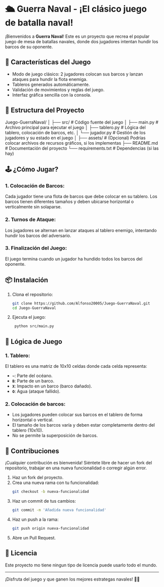 # 🛳️ Guerra Naval - ¡El clásico juego de batalla naval!

¡Bienvenidos a **Guerra Naval**! Este es un proyecto que recrea el popular juego de mesa de batallas navales, donde dos jugadores intentan hundir los barcos de su oponente.

## 🚀 Características del Juego

- Modo de juego clásico: 2 jugadores colocan sus barcos y lanzan ataques para hundir la flota enemiga.
- Tableros generados automáticamente.
- Validación de movimientos y reglas del juego.
- Interfaz gráfica sencilla con la consola.
  
## 📂 Estructura del Proyecto

Juego-GuerraNaval/ │ ├── src/ # Código fuente del juego │ ├── main.py # Archivo principal para ejecutar el juego │ ├── tablero.py # Lógica del tablero, colocación de barcos, etc. │ └── jugador.py # Gestión de los jugadores y su estado en el juego │ ├── assets/ # (Opcional) Podrías colocar archivos de recursos gráficos, si los implementas ├── README.md # Documentación del proyecto └── requirements.txt # Dependencias (si las hay)


## 🕹️ ¿Cómo Jugar?

### 1. Colocación de Barcos:
Cada jugador tiene una flota de barcos que debe colocar en su tablero. Los barcos tienen diferentes tamaños y deben ubicarse horizontal o verticalmente sin solaparse.

### 2. Turnos de Ataque:
Los jugadores se alternan en lanzar ataques al tablero enemigo, intentando hundir los barcos del adversario.

### 3. Finalización del Juego:
El juego termina cuando un jugador ha hundido todos los barcos del oponente.

## 📦 Instalación

1. Clona el repositorio:
   ```bash
   git clone https://github.com/Alfonso20005/Juego-GuerraNaval.git
   cd Juego-GuerraNaval

2. Ejecuta el juego:
   ```bash
    python src/main.py

## 🧠 Lógica de Juego

### 1. Tablero:
El tablero es una matriz de 10x10 celdas donde cada celda representa:

- **`~`**: Parte del océano.
- **`B`**: Parte de un barco.
- **`X`**: Impacto en un barco (barco dañado).
- **`O`**: Agua (ataque fallido).

### 2. Colocación de barcos:
- Los jugadores pueden colocar sus barcos en el tablero de forma horizontal o vertical.
- El tamaño de los barcos varía y deben estar completamente dentro del tablero (10x10).
- No se permite la superposición de barcos.

## 👥 Contribuciones

¡Cualquier contribución es bienvenida! Siéntete libre de hacer un fork del repositorio, trabajar en una nueva funcionalidad o corregir algún error.

1. Haz un fork del proyecto.
2. Crea una nueva rama con tu funcionalidad:
   ```bash
   git checkout -b nueva-funcionalidad
   ```
3. Haz un commit de tus cambios:
   ```bash
   git commit -m 'Añadida nueva funcionalidad'
   ```
4. Haz un push a la rama:
   ```bash
   git push origin nueva-funcionalidad
   ```
5. Abre un Pull Request.

## 📄 Licencia

Este proyecto mo tiene ningun tipo de licencia puede usarlo todo el mundo.

---

¡Disfruta del juego y que ganen los mejores estrategas navales! 🌊⚓




